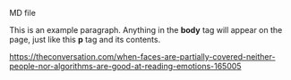 MD file
  <head>
    <title>This is the title of the webpage!</title>
  </head>
  <body>
    <p>This is an example paragraph. Anything in the <strong>body</strong> tag will appear on the page, just like this <strong>p</strong> tag and its contents.</p>
  
 https://theconversation.com/when-faces-are-partially-covered-neither-people-nor-algorithms-are-good-at-reading-emotions-165005 
  </body>
